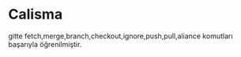 # Calisma

gitte fetch,merge,branch,checkout,ignore,push,pull,aliance komutları başarıyla öğrenilmiştir. 
